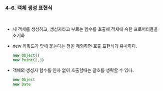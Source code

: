 ### 4-6. 객체 생성 표현식

 <br>
 
- 새 객체를 생성하고, 생성자라고 부르는 함수를 호출해 객체에 속한 프로퍼티들을 초기화
 - new 키워드가 앞에 붙는다는 점을 제외하면 호출 표현식과 유사하다.
 
    ```js
    new Object()
    new Point(2,3)
    ```
 - 객체의 생성자 함수를 인자 없이 호출할때는 괄호를 생략할 수 있다.

    ```js
    new Object
    new Date
    ```
